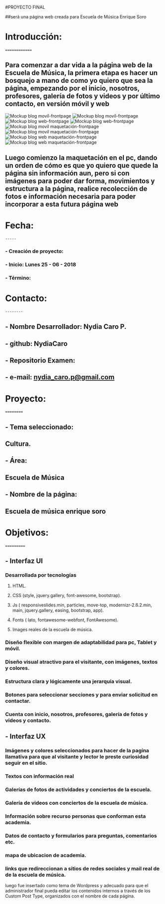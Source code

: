 #PROYECTO FINAL

##será una página web creada para Escuela de Música Enrique Soro

#  Introducción:
    ============
## Para comenzar a dar vida a la página web de la Escuela de Música, la primera etapa es hacer un bosquejo a mano de como yo quiero que sea la página, empezando por el inicio, nosotros, profesores, galería de fotos y videos y por último contacto, en versión móvil y web
![Mockup blog movíl-frontpage](assets/img/versionmovil1.jpg)
![Mockup blog movíl-frontpage](assets/img/versionmovil1.jpg)
![Mockup blog web-frontpage](assets/img/versionweb1.jpg)
![Mockup blog web-frontpage](assets/img/versionweb2.jpg)   
![Mockup blog movíl maquetación-frontpage](assets/img/maquetacionm1.jpg)
![Mockup blog movíl maquetación-frontpage](assets/img/maquetacionm2.jpg)
![Mockup blog web maquetación-frontpage](assets/img/maquetacionweb1.jpg)
![Mockup blog web maquetación-frontpage](assets/img/maquetacionweb2.jpg)

## Luego comienzo la maquetación en el pc, dando un orden de cómo es que yo quiero que quede la página sin información aun, pero si con imágenes para poder dar forma, movimientos y estructura a la página, realice recolección de fotos e información necesaria para poder incorporar a esta futura página web

# Fecha:
    -----
### - Creación de proyecto:
### - Inicio:  Lunes 25 - 06 - 2018
### - Término:

#  Contacto:
    --------
## - Nombre Desarrollador: Nydia Caro P.
## - github: NydiaCaro
## - Repositorio Examen: 
## - e-mail: nydia_caro.p@gmail.com 


#  Proyecto:
    ========

## - Tema seleccionado:
##   Cultura.
## - Área:
##   Escuela de Música
## - Nombre de la página:
##   Escuela de música enrique soro

#  Objetivos:
    =========

## - Interfaz UI
###  Desarrollada por tecnologías  

1. HTML.

2. CSS (style, jquery.gallery, font-awesome, bootstrap).

3. Js ( responsiveslides.min, particles, move-top, modernizr-2.6.2.min, main, jquery.gallery, easing, bootstrap, app).

4. Fonts ( lato, fontawesome-webfont, FontAwesome).

5. Images reales de la escuela de música.

###  Diseño flexible con margen de adaptabilidad para pc, Tablet y móvil.
###  Diseño visual atractivo para el visitante, con imágenes, textos y colores.
###  Estructura clara y lógicamente una jerarquía visual.
###  Botones para seleccionar secciones y para enviar solicitud en contactar.
###  Cuenta con inicio, nosotros, profesores, galería de fotos y videos y contacto.

## - Interfaz UX
###  Imágenes y colores seleccionados para hacer de la pagína llamativa para que al visitante y lector le preste curiosidad seguir en el sitio.
###  Textos con información real 
###  Galerías de fotos de actividades y conciertos de la escuela.
###  Galería de videos con conciertos de la escuela de música.
###  Información sobre recurso personas que conforman esta academia.
###  Datos de contacto y formularios para preguntas, comentarios etc.
###  mapa de ubicacion de academia.
###  links que redireccionan a sitios de redes sociales y mail real de de la escuela de música.

luego fue insertado como tema de Wordpress y adecuado para que el administrador final pueda editar los contenidos internos a través de los Custom Post Type, organizados con el nombre de cada página.  

	
